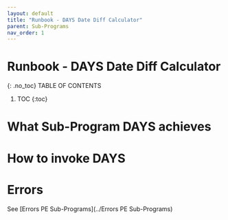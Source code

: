 ```yaml
---
layout: default
title: "Runbook - DAYS Date Diff Calculator"
parent: Sub-Programs
nav_order: 1
---
```


# Runbook - DAYS Date Diff Calculator
{: .no_toc}
TABLE OF CONTENTS 
1. TOC
{:toc}  

# What Sub-Program DAYS achieves

# How to invoke DAYS

# Errors
See [Errors PE Sub-Programs](../Errors PE Sub-Programs)

